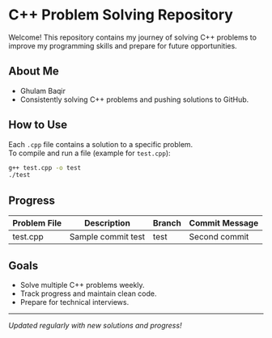 # C++ Problem Solving Repository

Welcome! This repository contains my journey of solving C++ problems to improve my programming skills and prepare for future opportunities.

## About Me
- Ghulam Baqir
- Consistently solving C++ problems and pushing solutions to GitHub.

## How to Use
Each `.cpp` file contains a solution to a specific problem.  
To compile and run a file (example for `test.cpp`):

```sh
g++ test.cpp -o test
./test
```

## Progress

| Problem File   | Description                | Branch      | Commit Message           |
|----------------|---------------------------|-------------|-------------------------|
| test.cpp       | Sample commit test         | test        | Second commit           |

## Goals
- Solve multiple C++ problems weekly.
- Track progress and maintain clean code.
- Prepare for technical interviews.

---

*Updated regularly with new solutions and progress!*